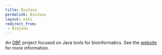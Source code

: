 ```yaml
---
title: BioJava
permalink: BioJava
layout: wiki
redirect_from:
 - Biojava
---
```


An [OBF](OBF "wikilink") project focused on Java tools for
bioinformatics. See the [website](http://www.biojava.org) for more
information.
